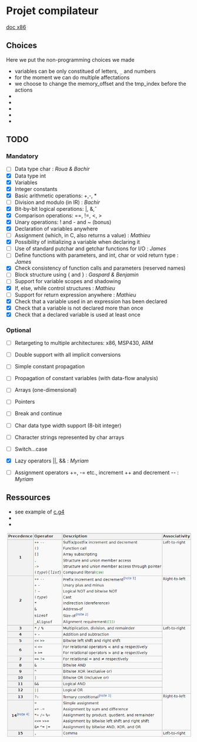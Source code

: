 # Projet compilateur

[doc x86](doc_x86.pdf)

## Choices

Here we put the non-programming choices we made

- variables can be only constitued of letters, `_` and numbers
- for the moment we can do multiple affectations
- we choose to change the memory_offset and the tmp_index before the actions
- 
- 
- 
- 
- 

## TODO
### Mandatory

- [ ] Data type char : *Roua & Bachir*
- [x] Data type int
- [x] Variables
- [x] Integer constants
- [x] Basic arithmetic operations: +,-, *
- [ ] Division and modulo (in IR) : *Bachir*
- [x] Bit-by-bit logical operations: |, &,ˆ
- [x] Comparison operations: ==, !=, <, >
- [x] Unary operations: ! and - and ~ (bonus)
- [x] Declaration of variables anywhere
- [ ] Assignment (which, in C, also returns a value) : *Mathieu*
- [x] Possibility of initializing a variable when declaring it
- [ ] Use of standard putchar and getchar functions for I/O : *James*
- [ ] Define functions with parameters, and int, char or void return type : *James*
- [x] Check consistency of function calls and parameters (reserved names)
- [ ] Block structure using { and } : *Gaspard & Benjamin*
- [ ] Support for variable scopes and shadowing
- [x] If, else, while control structures : *Mathieu*
- [ ] Support for return expression anywhere : *Mathieu*
- [x] Check that a variable used in an expression has been declared
- [x] Check that a variable is not declared more than once
- [x] Check that a declared variable is used at least once

### Optional

- [ ] Retargeting to multiple architectures: x86, MSP430, ARM
- [ ] Double support with all implicit conversions
- [ ] Simple constant propagation
- [ ] Propagation of constant variables (with data-flow analysis)
- [ ] Arrays (one-dimensional)
- [ ] Pointers
- [ ] Break and continue
- [ ] Char data type width support (8-bit integer)
- [ ] Character strings represented by char arrays
- [ ] Switch...case
- [x] Lazy operators ||, && : *Myriam*
- [ ] Assignment operators +=, -= etc., increment ++ and decrement -- : *Myriam*





## Ressources

- see example of [c.g4](https://github.com/antlr/grammars-v4/blob/master/c/C.g4)
- 
- 

![operator priority](operator_priority.png "source - wikipedia")





